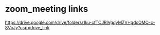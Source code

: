 # zoom_meeting links

https://drive.google.com/drive/folders/1ku-cfTCJRIVgdyMZVHgdcOMO-c-SVoJy?usp=drive_link

